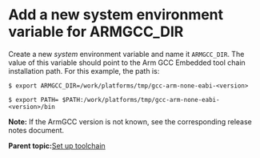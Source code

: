# Add a new system environment variable for ARMGCC\_DIR

Create a new *system* environment variable and name it `ARMGCC_DIR`. The value of this variable should point to the Arm GCC Embedded tool chain installation path. For this example, the path is:

```
$ export ARMGCC_DIR=/work/platforms/tmp/gcc-arm-none-eabi-<version>
```

```
$ export PATH= $PATH:/work/platforms/tmp/gcc-arm-none-eabi-<version>/bin
```

**Note:** If the ArmGCC version is not known, see the corresponding release notes document.

**Parent topic:**[Set up toolchain](../topics/set_up_toolchain_001.md)

